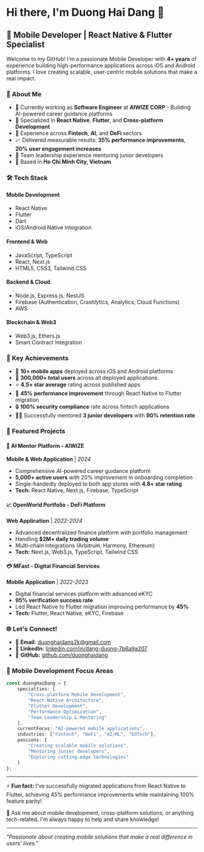 # Hi there, I'm Duong Hai Dang 👋

## 📱 Mobile Developer | React Native & Flutter Specialist

Welcome to my GitHub! I'm a passionate Mobile Developer with **4+ years** of experience building high-performance applications across iOS and Android platforms. I love creating scalable, user-centric mobile solutions that make a real impact.

### 🚀 About Me

- 🔭 Currently working as **Software Engineer** at **AIWIZE CORP** - Building AI-powered career guidance platforms
- 🌱 Specialized in **React Native**, **Flutter**, and **Cross-platform Development**
- 💼 Experience across **Fintech**, **AI**, and **DeFi** sectors
- 📈 Delivered measurable results: **35% performance improvements**, **20% user engagement increases**
- 👥 Team leadership experience mentoring junior developers
- 📍 Based in **Ho Chi Minh City, Vietnam**

### 🛠️ Tech Stack

#### Mobile Development
- React Native
- Flutter
- Dart
- iOS/Android Native Integration

#### Frontend & Web
- JavaScript, TypeScript
- React, Next.js
- HTML5, CSS3, Tailwind CSS

#### Backend & Cloud
- Node.js, Express.js, NestJS
- Firebase (Authentication, Crashlytics, Analytics, Cloud Functions)
- AWS

#### Blockchain & Web3
- Web3.js, Ethers.js
- Smart Contract Integration

### 🎯 Key Achievements

- 📱 **10+ mobile apps** deployed across iOS and Android platforms
- 👥 **300,000+ total users** across all deployed applications
- ⭐ **4.5+ star average** rating across published apps
- 🚀 **45% performance improvement** through React Native to Flutter migration
- 🔒 **100% security compliance** rate across fintech applications
- 👨‍🏫 Successfully mentored **3 junior developers** with **90% retention rate**

### 💼 Featured Projects

#### 🤖 AI Mentor Platform - AIWIZE
**Mobile & Web Application** | *2024*
- Comprehensive AI-powered career guidance platform
- **5,000+ active users** with 20% improvement in onboarding completion
- Single-handedly deployed to both app stores with **4.8+ star rating**
- **Tech:** React Native, Next.js, Firebase, TypeScript

#### 📈 OpenWorld Portfolio - DeFi Platform
**Web Application** | *2022-2024*
- Advanced decentralized finance platform with portfolio management
- Handling **$2M+ daily trading volume**
- Multi-chain integrations (Arbitrum, Harmony, Ethereum)
- **Tech:** Next.js, Web3.js, TypeScript, Tailwind CSS

#### 💳 MFast - Digital Financial Services
**Mobile Application** | *2022-2023*
- Digital financial services platform with advanced eKYC
- **95% verification success rate**
- Led React Native to Flutter migration improving performance by **45%**
- **Tech:** Flutter, React Native, eKYC, Firebase



### 🌐 Let's Connect!

- 📧 **Email:** duonghaidang2k@gmail.com
- 💼 **LinkedIn:** [linkedin.com/in/dang-duong-7b6a9a207](https://www.linkedin.com/in/dang-duong-7b6a9a207)
- 🐙 **GitHub:** [github.com/duonghaidang](https://github.com/duonghaidang)

### 📱 Mobile Development Focus Areas

```typescript
const duongHaiDang = {
    specialties: [
        "Cross-platform Mobile Development",
        "React Native Architecture",
        "Flutter Development",
        "Performance Optimization",
        "Team Leadership & Mentoring"
    ],
    currentFocus: "AI-powered mobile applications",
    industries: ["Fintech", "DeFi", "AI/ML", "EdTech"],
    passions: [
        "Creating scalable mobile solutions",
        "Mentoring junior developers", 
        "Exploring cutting-edge technologies"
    ]
};
```

---

⚡ **Fun fact:** I've successfully migrated applications from React Native to Flutter, achieving 45% performance improvements while maintaining 100% feature parity!

💬 Ask me about mobile development, cross-platform solutions, or anything tech-related. I'm always happy to help and share knowledge!

---

*"Passionate about creating mobile solutions that make a real difference in users' lives."*
